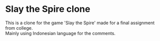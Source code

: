 # Slay the Spire clone
This is a clone for the game 'Slay the Spire' made for a final assignment from college.  
Mainly using Indonesian language for the comments.
